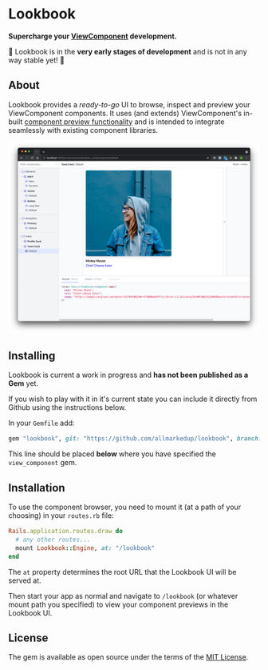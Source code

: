 # Lookbook

**Supercharge your [ViewComponent](http://viewcomponent.org/) development.**

🚧 Lookbook is in the **very early stages of development** and is not in any way stable yet! 🚧

## About

Lookbook provides a _ready-to-go_ UI to browse, inspect and preview your ViewComponent components. It uses (and extends) ViewComponent's in-built [component preview functionality](https://viewcomponent.org/guide/previews.html) and is intended to integrate seamlessly with existing component libraries.

![Lookbook UI](.github/assets/lookbook_screenshot.png)

## Installing

Lookbook is current a work in progress and **has not been published as a Gem** yet.

If you wish to play with it in it's current state you can include it directly from Github using the instructions below.

In your `Gemfile` add:

```ruby
gem "lookbook", git: "https://github.com/allmarkedup/lookbook", branch: "main"
```

This line should be placed <strong>below</strong> where you have specified the `view_component` gem.

## Installation

To use the component browser, you need to mount it (at a path of your choosing) in your `routes.rb` file:

```ruby
Rails.application.routes.draw do
  # any other routes...
  mount Lookbook::Engine, at: "/lookbook"
end
```

The `at` property determines the root URL that the Lookbook UI will be served at.

Then start your app as normal and navigate to `/lookbook` (or whatever mount path you specified) to view your component previews in the Lookbook UI.

## License

The gem is available as open source under the terms of the [MIT License](https://opensource.org/licenses/MIT).
